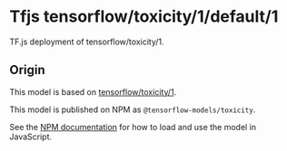 # Tfjs tensorflow/toxicity/1/default/1
TF.js deployment of tensorflow/toxicity/1.

<!-- parent-model: tensorflow/toxicity/1 -->

## Origin

This model is based on [tensorflow/toxicity/1](https://tfhub.dev/tensorflow/toxicity/1).

This model is published on NPM as `@tensorflow-models/toxicity`.

See the [NPM documentation](https://www.npmjs.com/package/@tensorflow-models/toxicity)
for how to load and use the model in JavaScript.

